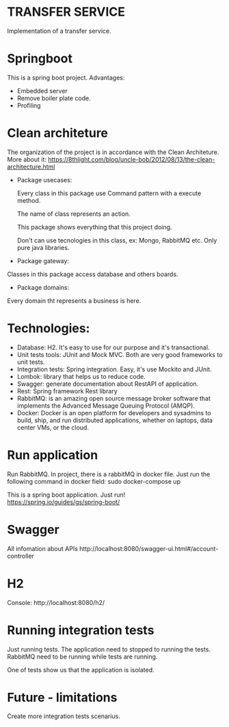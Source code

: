 # TRANSFER SERVICE

Implementation of a transfer service.

# Springboot 
This is a spring boot project. Advantages:
- Embedded server
- Remove boiler plate code.
- Profiling

# Clean architeture

The organization of the project is in accordance with the Clean Architeture. More about it:
https://8thlight.com/blog/uncle-bob/2012/08/13/the-clean-architecture.html

- Package usecases:

  Every class in this package use Command pattern with a execute method.
  
  The name of class represents an action.
  
  This package shows everything that this project doing.
  
  Don't can use tecnologies in this class, ex: Mongo, RabbitMQ etc. Only pure java libraries.

- Package gateway:

Classes in this package access database and others boards.

- Package domains:

Every domain tht represents a business is here.

# Technologies:

- Database: H2. It's easy to use for our purpose and it's transactional.
- Unit tests tools: JUnit and Mock MVC. Both are very good frameworks to unit tests.
- Integration tests: Spring integration. Easy, it's use Mockito and JUnit.
- Lombok: library that helps us to reduce code.
- Swagger: generate documentation about RestAPI of application.
- Rest: Spring framework Rest library
- RabbitMQ:  is an amazing open source message broker software that implements the Advanced Message Queuing Protocol (AMQP).
- Docker: Docker is an open platform for developers and sysadmins to build, ship, and run distributed applications, whether on laptops, data center VMs, or the cloud.

# Run application

Run RabbitMQ. In project, there is a rabbitMQ in docker file.
Just run the following command in docker field:
sudo docker-compose up

This is a spring boot application. Just run!
https://spring.io/guides/gs/spring-boot/

# Swagger

All infomation about APIs
http://localhost:8080/swagger-ui.html#/account-controller

# H2

Console: http://localhost:8080/h2/

# Running integration tests

Just running tests. The application need to stopped to running the tests.
RabbitMQ need to be running while tests are running.

One of tests show us that the application is isolated.

# Future - limitations

Create more integration tests scenarius.


